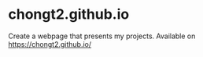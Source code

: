# chongt2.github.io
Create a webpage that presents my projects.
Available on https://chongt2.github.io/
